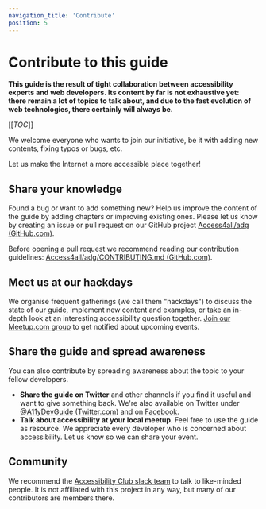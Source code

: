 ```yaml
---
navigation_title: 'Contribute'
position: 5
---
```


# Contribute to this guide

**This guide is the result of tight collaboration between accessibility experts and web developers. Its content by far is not exhaustive yet: there remain a lot of topics to talk about, and due to the fast evolution of web technologies, there certainly will always be.**

[[_TOC_]]

We welcome everyone who wants to join our initiative, be it with adding new contents, fixing typos or bugs, etc.

Let us make the Internet a more accessible place together!

## Share your knowledge

Found a bug or want to add something new? Help us improve the content of the guide by adding chapters or improving existing ones. Please let us know by creating an issue or pull request on our GitHub project [Access4all/adg (GitHub.com)].

Before opening a pull request we recommend reading our contribution guidelines: [Access4all/adg/CONTRIBUTING.md (GitHub.com)].

## Meet us at our hackdays

We organise frequent gatherings (we call them "hackdays") to discuss the state of our guide, implement new content and examples, or take an in-depth look at an interesting accessibility question together. [Join our Meetup.com group] to get notified about upcoming events.

## Share the guide and spread awareness

You can also contribute by spreading awareness about the topic to your fellow developers.

- **Share the guide on Twitter** and other channels if you find it useful and want to give something back. We're also available on Twitter under [@A11yDevGuide (Twitter.com)] and on [Facebook].
- **Talk about accessibility at your local meetup**. Feel free to use the guide as resource. We appreciate every developer who is concerned about accessibility. Let us know so we can share your event.

[create an issue on github]: https://github.com/Access4all/adg/issues
[access4all/adg (github.com)]: https://github.com/Access4all/adg
[access4all/adg/contributing.md (github.com)]: https://github.com/Access4all/adg/blob/master/CONTRIBUTING.md
[join our meetup.com group]: https://www.meetup.com/accessibility-community-meetup/
[@a11ydevguide (twitter.com)]: https://twitter.com/A11yDevGuide
[facebook]: https://www.facebook.com/AccessibilityDeveloperGuide

## Community

We recommend the [Accessibility Club slack team](https://slack.a11y.club) to talk to like-minded people. It is not affiliated with this project in any way, but many of our contributors are members there.
